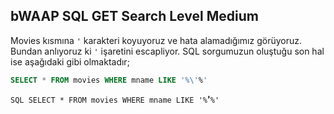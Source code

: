 ## bWAAP SQL GET Search Level Medium

Movies kısmına `'` karakteri koyuyoruz ve hata alamadığımız görüyoruz.
Bundan anlıyoruz ki `'` işaretini escapliyor. SQL sorgumuzun oluştuğu son hal ise aşağıdaki gibi olmaktadır;
```SQL
SELECT * FROM movies WHERE mname LIKE '%\'%'
```
`SQL
SELECT * FROM movies WHERE mname LIKE '%`**\'**`%'`

